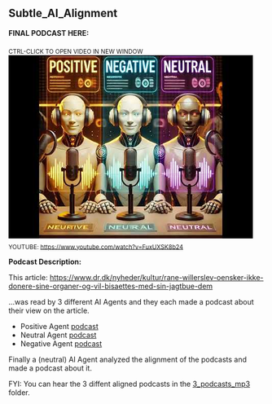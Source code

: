 ## Subtle_AI_Alignment

**FINAL PODCAST HERE:**

<sub>CTRL-CLICK TO OPEN VIDEO IN NEW WINDOW</sub>  
[![Watch the video](./3i1.jpg)](https://www.youtube.com/watch?v=FuxUXSK8b24)  
<sub>YOUTUBE: https://www.youtube.com/watch?v=FuxUXSK8b24</sub>

**Podcast Description:**

This article: https://www.dr.dk/nyheder/kultur/rane-willerslev-oensker-ikke-donere-sine-organer-og-vil-bisaettes-med-sin-jagtbue-dem

...was read by 3 different AI Agents and they each made a podcast about their view on the article.
- Positive Agent [podcast](https://github.com/username/repositoryname/tree/main/src)
- Neutral Agent [podcast](https://github.com/username/repositoryname/tree/main/src)
- Negative Agent [podcast](https://github.com/username/repositoryname/tree/main/src)

Finally a (neutral) AI Agent analyzed the alignment of the podcasts and made a podcast about it.

FYI: You can hear the 3 diffent aligned podcasts in the [3_podcasts_mp3](https://github.com/username/repositoryname/tree/main/src) folder.
